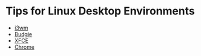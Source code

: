# Tips for Linux Desktop Environments

* [i3wm](/Desktop-Environments/i3wm.md)
* [Budgie](/Desktop-Environments/Budgie.md)
* [XFCE](/Desktop-Environments/XFCE.md)
* [Chrome](/Desktop-Environments/Chrome.md)

